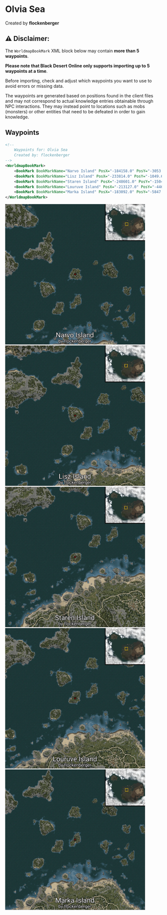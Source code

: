 # Olvia Sea
Created by **flockenberger**

## ⚠️ Disclaimer:
The `WorldmapBookMark` XML block below may contain **more than 5 waypoints**.

**Please note that Black Desert Online only supports importing up to 5 waypoints at a time**.

Before importing, check and adjust which waypoints you want to use to avoid errors or missing data.

The waypoints are generated based on positions found in the client files and may not correspond to actual knowledge entries obtainable through NPC interactions.
They may instead point to locations such as mobs (monsters) or other entities that need to be defeated in order to gain knowledge.

## Waypoints
```xml
<!--
    Waypoints for: Olvia Sea
    Created by: flockenberger
-->
<WorldmapBookMark>
    <BookMark BookMarkName="Narvo Island" PosX="-184158.0" PosY="-3053.64990234375" PosZ="295736.0" />
    <BookMark BookMarkName="Lisz Island" PosX="-233814.0" PosY="-1049.6700439453125" PosZ="266645.0" />
    <BookMark BookMarkName="Staren Island" PosX="-248601.0" PosY="-1504.0899658203125" PosZ="207950.0" />
    <BookMark BookMarkName="Louruve Island" PosX="-213127.0" PosY="-4464.43017578125" PosZ="234473.0" />
    <BookMark BookMarkName="Marka Island" PosX="-183092.0" PosY="-5847.5498046875" PosZ="247770.0" />
</WorldmapBookMark>
```

<img src="./Olvia Sea_Narvo Island_Preview.webp" width="450"/> <img src="./Olvia Sea_Lisz Island_Preview.webp" width="450"/> <img src="./Olvia Sea_Staren Island_Preview.webp" width="450"/> <img src="./Olvia Sea_Louruve Island_Preview.webp" width="450"/> <img src="./Olvia Sea_Marka Island_Preview.webp" width="450"/> 